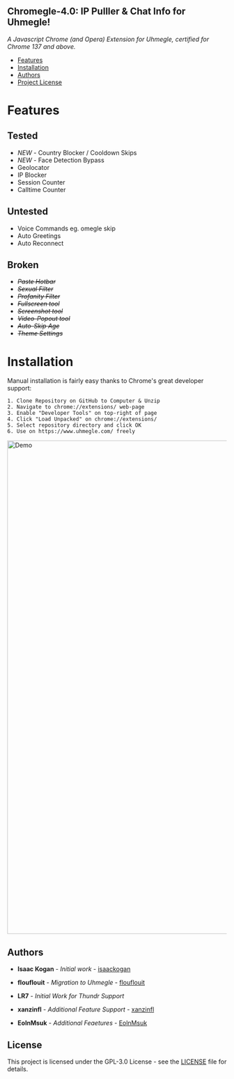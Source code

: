 ## Chromegle-4.0: IP Pulller & Chat Info for Uhmegle!
*A Javascript Chrome (and Opera) Extension for Uhmegle, certified for Chrome 137 and above.*

- [Features](#features)
- [Installation](#installation)
- [Authors](#authors)
- [Project License](#license)

# Features

## Tested
- *NEW* - Country Blocker / Cooldown Skips
- *NEW* - Face Detection Bypass
- Geolocator
- IP Blocker
- Session Counter
- Calltime Counter

## Untested
- Voice Commands eg. omegle skip
- Auto Greetings
- Auto Reconnect

## Broken
- *~~Paste Hotbar~~*
- *~~Sexual Filter~~*
- *~~Profanity Filter~~*
- *~~Fullscreen tool~~*
- *~~Screenshot tool~~*
- *~~Video-Popout tool~~*
- *~~Auto-Skip Age~~*
- *~~Theme Settings~~*

# Installation

Manual installation is fairly easy thanks to Chrome's great developer support:
```
1. Clone Repository on GitHub to Computer & Unzip
2. Navigate to chrome://extensions/ web-page
3. Enable "Developer Tools" on top-right of page
4. Click "Load Unpacked" on chrome://extensions/
5. Select repository directory and click OK
6. Use on https://www.uhmegle.com/ freely
```

<img width="1050" height="1134" alt="Demo" src="https://github.com/user-attachments/assets/0ed177b8-5c72-43ce-b55a-030e02be9ab0" />


## Authors

* **Isaac Kogan** - *Initial work* - [isaackogan](https://github.com/isaackogan)

* **flouflouit** - *Migration to Uhmegle* - [flouflouit](https://github.com/flouflouit)

* **LR7** - *Initial Work for Thundr Support*

* **xanzinfl** - *Additional Feature Support* - [xanzinfl](https://github.com/xanzinfl)

* **EolnMsuk** - *Additional Feaetures* - [EolnMsuk](https://github.com/EolnMsuk)

## License

This project is licensed under the GPL-3.0 License - see the [LICENSE](LICENSE) file for details.
